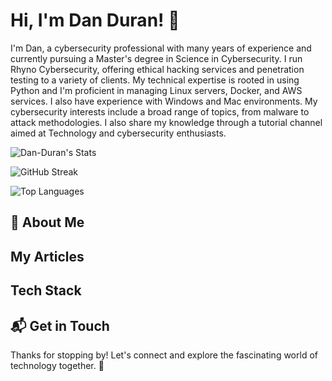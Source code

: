 # Hi, I'm Dan Duran! 👋


I'm Dan, a cybersecurity professional with many years of experience and currently pursuing a Master's degree in Science in Cybersecurity. I run Rhyno Cybersecurity, offering ethical hacking services and penetration testing to a variety of clients. My technical expertise is rooted in using Python and I'm proficient in managing Linux servers, Docker, and AWS services. I also have experience with Windows and Mac environments. My cybersecurity interests include a broad range of topics, from malware to attack methodologies. I also share my knowledge through a tutorial channel aimed at Technology and cybersecurity enthusiasts.

![Dan-Duran's Stats](https://github-readme-stats.vercel.app/api?username=dan-duran&theme=vue-dark&show_icons=true&hide_border=true&count_private=true)

![GitHub Streak](https://github-readme-streak-stats.herokuapp.com/?user=dan-duran&theme=vue-dark&hide_border=true)

![Top Languages](https://github-readme-stats.vercel.app/api/top-langs/?username=dan-duran&theme=vue-dark&hide_border=true&layout=compact)



## 🚀 About Me

## My Articles

## Tech Stack

## 📬 Get in Touch

Thanks for stopping by! Let's connect and explore the fascinating world of technology together. 🚀
